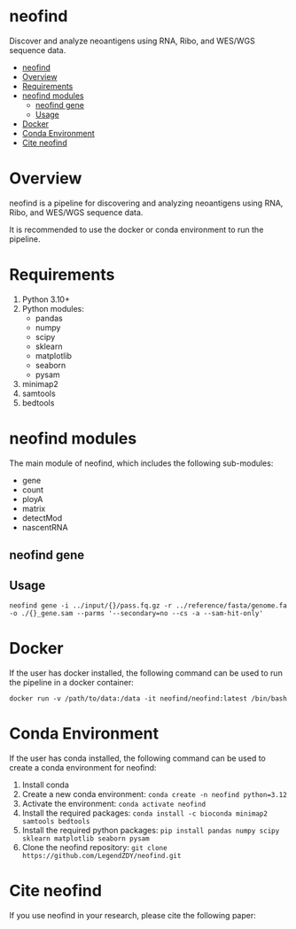 # neofind

Discover and analyze neoantigens using RNA, Ribo, and WES/WGS sequence data.
<!-- TOC -->

- [neofind](#neofind)
- [Overview](#overview)
- [Requirements](#requirements)
- [neofind modules](#neofind-modules)
    - [neofind gene](#neofind-gene)
    - [Usage](#usage)
- [Docker](#docker)
- [Conda Environment](#conda-environment)
- [Cite neofind](#cite-neofind)

<!-- /TOC -->

# Overview

neofind is a pipeline for discovering and analyzing neoantigens using RNA, Ribo, and WES/WGS sequence data. 

It is recommended to use the docker or conda environment to run the pipeline.

# Requirements

1. Python 3.10+
2. Python modules:
    - pandas
    - numpy
    - scipy
    - sklearn
    - matplotlib
    - seaborn
    - pysam
3. minimap2
4. samtools
5. bedtools

# neofind modules

The main module of neofind, which includes the following sub-modules:
- gene
- count
- ployA
- matrix
- detectMod
- nascentRNA

## neofind gene

## Usage

`neofind gene -i ../input/{}/pass.fq.gz -r ../reference/fasta/genome.fa -o ./{}_gene.sam --parms '--secondary=no --cs -a --sam-hit-only'`


# Docker

If the user has docker installed, the following command can be used to run the pipeline in a docker container:

```
docker run -v /path/to/data:/data -it neofind/neofind:latest /bin/bash
```

# Conda Environment

If the user has conda installed, the following command can be used to create a conda environment for neofind:

1. Install conda
2. Create a new conda environment: `conda create -n neofind python=3.12`
3. Activate the environment: `conda activate neofind`
4. Install the required packages: `conda install -c bioconda minimap2 samtools bedtools`
5. Install the required python packages: `pip install pandas numpy scipy sklearn matplotlib seaborn pysam`
6. Clone the neofind repository: `git clone https://github.com/LegendZDY/neofind.git`

# Cite neofind

If you use neofind in your research, please cite the following paper:
